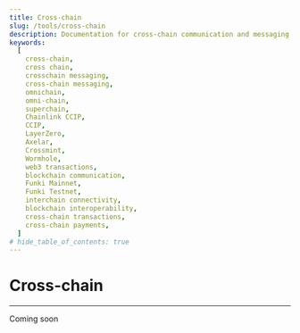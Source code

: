 ```yaml
---
title: Cross-chain
slug: /tools/cross-chain
description: Documentation for cross-chain communication and messaging on the Funki network. This page covers integrating tools like LayerZero with Funki for web3 transactions, cross-chain messaging, and secure blockchain communication.
keywords:
  [
    cross-chain,
    cross chain,
    crosschain messaging,
    cross-chain messaging,
    omnichain,
    omni-chain,
    superchain,
    Chainlink CCIP,
    CCIP,
    LayerZero,
    Axelar,
    Crossmint,
    Wormhole,
    web3 transactions,
    blockchain communication,
    Funki Mainnet,
    Funki Testnet,
    interchain connectivity,
    blockchain interoperability,
    cross-chain transactions,
    cross-chain payments,
  ]
# hide_table_of_contents: true
---
```


# Cross-chain

---

Coming soon

<!-- ## Axelar

[Axelar](https://axelar.network/) is an interchain platform that connects blockchains to enable universal web3 transactions. By integrating with Axelar, applications built on Funki can now easily send messages and assets between the 49+ blockchains connected via Axelar.

To learn more about Axelar visit our [docs](https://docs.axelar.dev/). For complete end-to-end examples demonstrating various Axelar use cases please visit the available [code examples](https://github.com/axelarnetwork/axelar-examples).

#### Supported Networks

- [Funki Mainnet](https://docs.axelar.dev/resources/mainnet)
- [Funki Testnet](https://docs.axelar.dev/resources/testnet)

#### Axelarscan

To view current transactions and live stats about the Axelar network, please visit the [Axelarscan block explorer](https://axelarscan.io/)

--- -->


